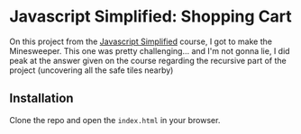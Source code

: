 
# Javascript Simplified: Shopping Cart

On this project from the [Javascript Simplified](https://javascriptsimplified.com) course, I got to make the Minesweeper.
This one was pretty challenging... and I'm not gonna lie, I did peak at the answer given on the course regarding the recursive part of the project (uncovering all the safe tiles nearby)





## Installation

Clone the repo and open the `index.html` in your browser.
    

